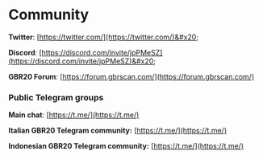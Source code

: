 # Community

**Twitter**: [https://twitter.com/](https://twitter.com/)&#x20;

**Discord**: [https://discord.com/invite/jpPMeSZ](https://discord.com/invite/jpPMeSZ)&#x20;

**GBR20 Forum**: [https://forum.gbrscan.com/](https://forum.gbrscan.com/)

### Public Telegram groups

**Main chat**: [https://t.me/](https://t.me/)

<!-- **GBR20 announcements group**: [https://t.me/FuseAnnouncements](https://t.me/FuseAnnouncements) -->

<!-- **GBR20 Cash group**: [https://t.me/fusecash](https://t.me/fusecash) -->

<!-- **TLChainSwap group**: [https://t.me/fuseswap](https://t.me/fuseswap) -->

<!-- **GBR20 NFTs**: [https://t.me/fuseNFTs](https://t.me/fuseNFTs)&#x20; -->

**Italian GBR20 Telegram community:** [https://t.me/](https://t.me/)

**Indonesian GBR20 Telegram community:** [https://t.me/](https://t.me/)

